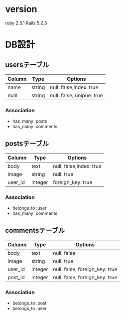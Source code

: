 # version

ruby 2.5.1
Rails 5.2.3

# DB設計 

## usersテーブル

|Column|Type|Options|
|------|----|-------|
|name|string|null: false,index: true|
|mail|string|null: false, unipue: true|

### Association
- has_many :posts
- has_many :comments

## postsテーブル

|Column|Type|Options|
|------|----|-------|
|body|text|null: false,index: true|
|image|string|null: true|
|user_id|integer|foreign_key: true|

### Association
- belongs_to :user
- has_many :comments

## commentsテーブル

|Column|Type|Options|
|------|----|-------|
|body|text|null: false|
|image|string|null: true|
|user_id|integer|null: false, foreign_key: true|
|post_id|integer|null: false, foreign_key: true|

### Association
- belongs_to :post
- belongs_to :user